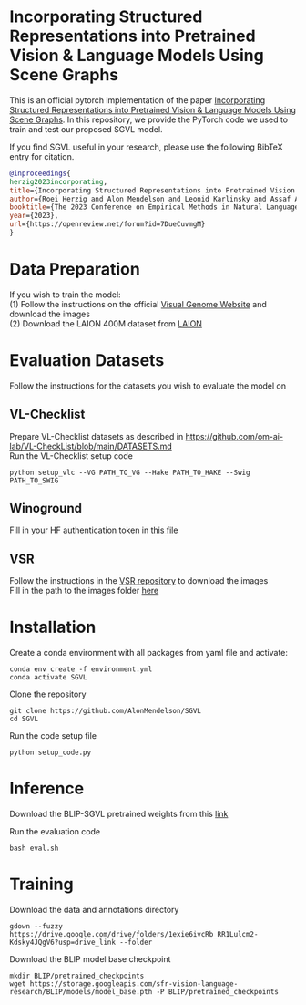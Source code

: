 # Incorporating Structured Representations into Pretrained Vision & Language Models Using Scene Graphs

This is an official pytorch implementation of the paper [Incorporating Structured Representations into Pretrained Vision & Language Models Using Scene Graphs](https://arxiv.org/abs/2305.06343). In this repository, we provide the PyTorch code we used to train and test our proposed SGVL model.

If you find SGVL useful in your research, please use the following BibTeX entry for citation.

```BibTeX
@inproceedings{
herzig2023incorporating,
title={Incorporating Structured Representations into Pretrained Vision {\textbackslash}\& Language Models Using Scene Graphs},
author={Roei Herzig and Alon Mendelson and Leonid Karlinsky and Assaf Arbelle and Rogerio Feris and Trevor Darrell and Amir Globerson},
booktitle={The 2023 Conference on Empirical Methods in Natural Language Processing},
year={2023},
url={https://openreview.net/forum?id=7DueCuvmgM}
}
```

# Data Preparation
If you wish to train the model:
<br/>
(1) Follow the instructions on the official [Visual Genome Website](https://homes.cs.washington.edu/~ranjay/visualgenome/index.html) and download the images
<br/>
(2) Download the LAION 400M dataset from [LAION](https://laion.ai/)

# Evaluation Datasets
Follow the instructions for the datasets you wish to evaluate the model on
## VL-Checklist
Prepare VL-Checklist datasets as described in https://github.com/om-ai-lab/VL-CheckList/blob/main/DATASETS.md
<br/>
Run the VL-Checklist setup code
```
python setup_vlc --VG PATH_TO_VG --Hake PATH_TO_HAKE --Swig PATH_TO_SWIG
```

## Winoground
Fill in your HF authentication token in [this file](https://github.com/AlonMendelson/SGVL/blob/main/BLIP/Winoground/evaluate_winoground.py)

## VSR
Follow the instructions in the [VSR repository](https://github.com/cambridgeltl/visual-spatial-reasoning/tree/master/data) to download the images
<br/>
Fill in the path to the images folder [here](https://github.com/AlonMendelson/SGVL/blob/main/BLIP/vsr/vsr_dataset.py)




# Installation
Create a conda environment with all packages from yaml file and activate:

```
conda env create -f environment.yml
conda activate SGVL
```

Clone the repository

```
git clone https://github.com/AlonMendelson/SGVL
cd SGVL
```
Run the code setup file

```
python setup_code.py
```
# Inference
Download the BLIP-SGVL pretrained weights from this [link](https://drive.google.com/file/d/13jzpcLgGalO3hkiqVwziNAlCEZD90ENN/view?usp=drive_link)

Run the evaluation code
```
bash eval.sh
```

# Training
Download the data and annotations directory

```
gdown --fuzzy https://drive.google.com/drive/folders/1exie6ivcRb_RR1Lulcm2-Kdsky4JQgV6?usp=drive_link --folder
```
Download the BLIP model base checkpoint

```
mkdir BLIP/pretrained_checkpoints
wget https://storage.googleapis.com/sfr-vision-language-research/BLIP/models/model_base.pth -P BLIP/pretrained_checkpoints


